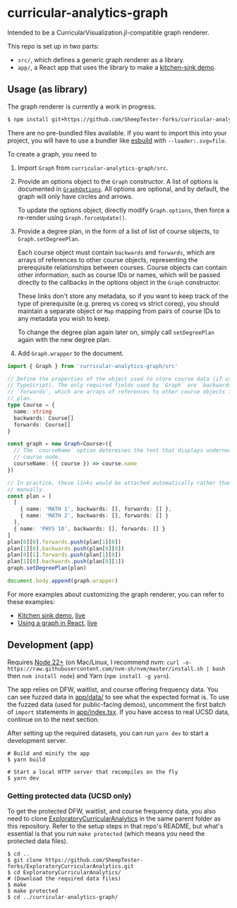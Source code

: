 # curricular-analytics-graph

Intended to be a CurricularVisualization.jl-compatible graph renderer.

This repo is set up in two parts:

- `src/`, which defines a generic graph renderer as a library.
- `app/`, a React app that uses the library to make a [kitchen-sink demo](https://educationalinnovation.ucsd.edu/_files/graph-demo.html).

## Usage (as library)

The graph renderer is currently a work in progress.

```sh
$ npm install git+https://github.com/SheepTester-forks/curricular-analytics-graph.git
```

There are no pre-bundled files available. If you want to import this into your project, you will have to use a bundler like [esbuild](https://esbuild.github.io/) with `--loader:.svg=file`.

To create a graph, you need to

1. Import `Graph` from `curricular-analytics-graph/src`.

1. Provide an options object to the `Graph` constructor. A list of options is documented in [`GraphOptions`](./src/components/Graph.ts#L16). All options are optional, and by default, the graph will only have circles and arrows.

   To update the options object, directly modify `Graph.options`, then force a re-render using `Graph.forceUpdate()`.

1. Provide a degree plan, in the form of a list of list of course objects, to `Graph.setDegreePlan`.

   Each course object must contain `backwards` and `forwards`, which are arrays of references to other course objects, representing the prerequisite relationships between courses. Course objects can contain other information, such as course IDs or names, which will be passed directly to the callbacks in the options object in the `Graph` constructor.

   These links don't store any metadata, so if you want to keep track of the type of prerequisite (e.g. prereq vs coreq vs strict coreq), you should maintain a separate object or `Map` mapping from pairs of course IDs to any metadata you wish to keep.

   To change the degree plan again later on, simply call `setDegreePlan` again with the new degree plan.

1. Add `Graph.wrapper` to the document.

```ts
import { Graph } from 'curricular-analytics-graph/src'

// Define the properties of the object used to store course data (if using
// TypeScript). The only required fields used by `Graph` are `backwards` and
// `forwards`, which are arrays of references to other course objects in the
// plan.
type Course = {
  name: string
  backwards: Course[]
  forwards: Course[]
}

const graph = new Graph<Course>({
  // The `courseName` option determines the text that displays underneath each
  // course node.
  courseName: ({ course }) => course.name
})

// In practice, these links would be attached automatically rather than
// manually.
const plan = [
  [
    { name: 'MATH 1', backwards: [], forwards: [] },
    { name: 'MATH 2', backwards: [], forwards: [] }
  ],
  { name: 'PHYS 10', backwards: [], forwards: [] }
]
plan[0][0].forwards.push(plan[1][0])
plan[1][0].backwards.push(plan[0][0])
plan[0][1].forwards.push(plan[1][0])
plan[1][0].backwards.push(plan[0][1])
graph.setDegreePlan(plan)

document.body.append(graph.wrapper)
```

For more examples about customizing the graph renderer, you can refer to these examples:

- [Kitchen sink demo](https://github.com/SheepTester-forks/curricular-analytics-graph/blob/main/app/App.tsx), [live](https://educationalinnovation.ucsd.edu/_files/graph-demo.html)
- [Using a graph in React](https://github.com/SheepTester-forks/ucsd-plan-editor/blob/main/src/components/GraphView.tsx), [live](https://educationalinnovation.ucsd.edu/_files/plan-editor.html)

## Development (app)

Requires [Node 22+](https://nodejs.org/) (on Mac/Linux, I recommend nvm: `curl -o- https://raw.githubusercontent.com/nvm-sh/nvm/master/install.sh | bash` then `nvm install node`) and Yarn (`npm install -g yarn`).

The app relies on DFW, waitlist, and course offering frequency data. You can see fuzzed data in [app/data/](./app/data/) to see what the expected format is. To use the fuzzed data (used for public-facing demos), uncomment the first batch of `import` statements in [app/index.tsx](./app/index.tsx). If you have access to real UCSD data, continue on to the next section.

After setting up the required datasets, you can run `yarn dev` to start a development server.

```shell
# Build and minify the app
$ yarn build

# Start a local HTTP server that recompiles on the fly
$ yarn dev
```

### Getting protected data (UCSD only)

To get the protected DFW, waitlist, and course frequency data, you also need to clone [ExploratoryCurricularAnalytics](https://github.com/SheepTester-forks/ExploratoryCurricularAnalytics) in the same parent folder as this repository. Refer to the setup steps in that repo's README, but what's essential is that you run `make protected` (which means you need the protected data files).

```shell
$ cd ..
$ git clone https://github.com/SheepTester-forks/ExploratoryCurricularAnalytics.git
$ cd ExploratoryCurricularAnalytics/
# (Download the required data files)
$ make
$ make protected
$ cd ../curricular-analytics-graph/
```
